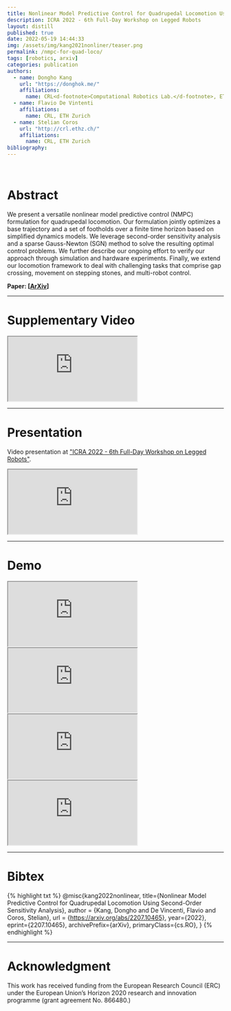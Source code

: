 ```yaml
---
title: Nonlinear Model Predictive Control for Quadrupedal Locomotion Using Second-Order Sensitivity Analysis
description: ICRA 2022 - 6th Full-Day Workshop on Legged Robots
layout: distill
published: true
date: 2022-05-19 14:44:33
img: /assets/img/kang2021nonliner/teaser.png
permalink: /nmpc-for-quad-loco/
tags: [robotics, arxiv]
categories: publication
authors:
  - name: Dongho Kang
    url: "https://donghok.me/"
    affiliations:
      name: CRL<d-footnote>Computational Robotics Lab.</d-footnote>, ETH Zurich
  - name: Flavio De Vintenti
    affiliations:
      name: CRL, ETH Zurich
  - name: Stelian Coros
    url: "http://crl.ethz.ch/"
    affiliations:
      name: CRL, ETH Zurich
bibliography:
---
```


<div class="row">
  <div class="col-sm mt-3 mt-md-0">
      <img class="img-fluid" src="{{ '/assets/img/kang2021nonlinear/teaser.png' | relative_url }}" alt="" title="teaser"/>
  </div>
</div>

<br>

# Abstract

We present a versatile nonlinear model predictive control (NMPC) formulation for quadrupedal locomotion. 
Our formulation jointly optimizes a base trajectory and a set of footholds over a finite time horizon based on simplified dynamics models. 
We leverage second-order sensitivity analysis and a sparse Gauss-Newton (SGN) method to solve the resulting optimal control problems. 
We further describe our ongoing effort to verify our approach through simulation and hardware experiments. 
Finally, we extend our locomotion framework to deal with challenging tasks that comprise gap crossing, movement on stepping stones, and multi-robot control. 

**Paper: [[ArXiv](https://arxiv.org/abs/2207.10465)]** 

-----

# Supplementary Video

<div class="embed-responsive embed-responsive-16by9">
  <iframe class="embed-responsive-item" src="https://www.youtube.com/embed/BrJSRlAJaX4" allowfullscreen></iframe>
</div>

-----

# Presentation

Video presentation at ["ICRA 2022 - 6th Full-Day Workshop on Legged Robots"](https://leggedrobots.org/).

<div class="embed-responsive embed-responsive-16by9">
  <iframe class="embed-responsive-item" src="https://www.youtube.com/embed/CGtzHkMmNuY" allowfullscreen></iframe>
</div>

-----

# Demo

<div class="embed-responsive embed-responsive-16by9">
  <iframe class="embed-responsive-item" src="https://www.youtube.com/embed/J9GfVgz80lk" allowfullscreen></iframe>
</div>

<div class="embed-responsive embed-responsive-16by9">
  <iframe class="embed-responsive-item" src="https://www.youtube.com/embed/D99qXOs9uQs" allowfullscreen></iframe>
</div>

<div class="embed-responsive embed-responsive-16by9">
  <iframe class="embed-responsive-item" src="https://www.youtube.com/embed/rUv4jwwKFiY" allowfullscreen></iframe>
</div>

<div class="embed-responsive embed-responsive-16by9">
  <iframe class="embed-responsive-item" src="https://www.youtube.com/embed/NCCBZf-Nuas" allowfullscreen></iframe>
</div>

-----

# Bibtex

{% highlight txt %}
@misc{kang2022nonlinear,
  title={Nonlinear Model Predictive Control for Quadrupedal Locomotion Using Second-Order Sensitivity Analysis}, 
  author = {Kang, Dongho and De Vincenti, Flavio and Coros, Stelian},
  url = {https://arxiv.org/abs/2207.10465},
  year={2022},
  eprint={2207.10465},
  archivePrefix={arXiv},
  primaryClass={cs.RO},
}
{% endhighlight %}

-----

# Acknowledgment

This work has received funding from the European Research Council (ERC) under the European Union’s Horizon 2020 research and innovation programme (grant agreement No. 866480.)
